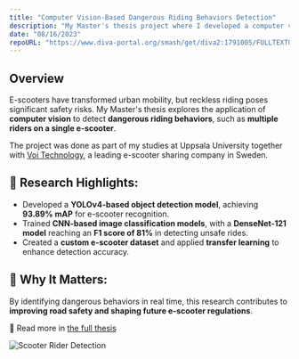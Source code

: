 ```yaml
---
title: "Computer Vision-Based Dangerous Riding Behaviors Detection"
description: "My Master's thesis project where I developed a computer vision-based system to detect dangerous riding behaviors of e-scooters."
date: "08/16/2023"
repoURL: "https://www.diva-portal.org/smash/get/diva2:1791005/FULLTEXT01.pdf"
---
```


## Overview

E-scooters have transformed urban mobility, but reckless riding poses significant safety risks. My Master's thesis explores the application of **computer vision** to detect **dangerous riding behaviors**, such as **multiple riders on a single e-scooter**.

The project was done as part of my studies at Uppsala University together with [Voi Technology](https://www.voi.com/), a leading e-scooter sharing company in Sweden.

## 🔬 Research Highlights:
- Developed a **YOLOv4-based object detection model**, achieving **93.89% mAP** for e-scooter recognition.
- Trained **CNN-based image classification models**, with a **DenseNet-121 model** reaching an **F1 score of 81%** in detecting unsafe rides.
- Created a **custom e-scooter dataset** and applied **transfer learning** to enhance detection accuracy.

## 🎯 Why It Matters:
By identifying dangerous behaviors in real time, this research contributes to **improving road safety and shaping future e-scooter regulations**.

📜 Read more in [the full thesis](https://www.diva-portal.org/smash/get/diva2:1791005/FULLTEXT01.pdf)

![Scooter Rider Detection](/scooters.png)
